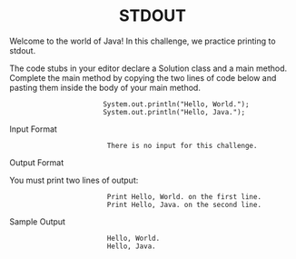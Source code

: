 <h1 align="center">STDOUT</h1>

Welcome to the world of Java! In this challenge, we practice printing to stdout.

The code stubs in your editor declare a Solution class and a main method. Complete the main method by copying the two lines of code below and pasting them inside the body of your main method.


                           System.out.println("Hello, World.");
                           System.out.println("Hello, Java.");
Input Format

                            There is no input for this challenge.

Output Format

You must print two lines of output:

                            Print Hello, World. on the first line.
                            Print Hello, Java. on the second line.
Sample Output

                            Hello, World.
                            Hello, Java.





